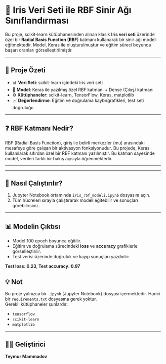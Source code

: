 # 🌸 Iris Veri Seti ile RBF Sinir Ağı Sınıflandırması

Bu proje, scikit-learn kütüphanesinden alınan klasik **Iris veri seti** üzerinde özel bir **Radial Basis Function (RBF)** katmanı kullanarak bir sinir ağı modeli eğitmektedir. Model, Keras ile oluşturulmuştur ve eğitim süreci boyunca başarı oranları görselleştirilmiştir.

---

## 📌 Proje Özeti

- 📊 **Veri Seti**: scikit-learn içindeki Iris veri seti  
- 🧠 **Model**: Keras ile yazılmış özel RBF katmanı + Dense (Çıkış) katmanı  
- ⚙️ **Kütüphaneler**: scikit-learn, TensorFlow, Keras, matplotlib  
- 📈 **Değerlendirme**: Eğitim ve doğrulama kaybı/grafikleri, test seti doğruluğu

---

## ❓ RBF Katmanı Nedir?

RBF (Radial Basis Function), giriş ile belirli merkezler (mu) arasındaki mesafeye göre çalışan bir aktivasyon fonksiyonudur. Bu projede, Keras kullanılarak sıfırdan özel bir RBF katmanı yazılmıştır. Bu katman sayesinde model, verileri farklı bir bakış açısıyla öğrenmektedir.

---



---

## 🚀 Nasıl Çalıştırılır?

1. Jupyter Notebook ortamında `iris_rbf_modeli.ipynb` dosyasını açın.  
2. Tüm hücreleri sırayla çalıştırarak modeli eğitebilir ve sonuçları görebilirsiniz.

---

## 📊 Modelin Çıktısı

- Model 100 epoch boyunca eğitilir.
- Eğitim ve doğrulama sürecindeki **loss** ve **accuracy** grafiklerle görselleştirilir.
- Test verisi üzerinde doğruluk ve kayıp sonuçları yazdırılır:

**Test loss: 0.23, Test accuracy: 0.97**




## 💡 Not

Bu proje yalnızca bir `.ipynb` (Jupyter Notebook) dosyası içermektedir. Harici bir `requirements.txt` dosyasına gerek yoktur.  
Gerekli kütüphaneler şunlardır:

- `tensorflow`
- `scikit-learn`
- `matplotlib`

---



## 👨‍💻 Geliştirici

**Teymur Mammadov** 





